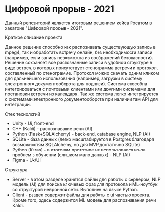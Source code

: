 # Цифровой прорыв - 2021

Данный репозиторий является итоговым решением кейса Росатом в хакатоне "Цифровой прорыв - 2021".

Краткое описание проекта

Данное решение способно как распознавать существующую запись в mpeg4, так и обработать встречу онлайн, без необходимости записи (например, если запись невозможна из соображений безопасности). Решение сохраняет все распознанные записи в удобной структуре в виде встреч, в которых присутствует стенограмма встречи и протокол, составленный по стенограмме. Протокол можно скачать одним кликом для дальнейшего использования (например, загрузки в систему электронного документооборота для подписи). Система способна интегрироваться с почтовыми клиентами или другими системами для постановки встречи из календаря. Так же система легко интегрируется с системами электронного документооборота при наличии там API для интеграции.

Стек технологий

 - Unity - Ui, front-end
 - C++ (Kaldi) - распознавание речи (AI)
 - Python (Flask+SQLAlchemy) - back-end, database engine, NLP (AI)
 - SQLite - база данных (легко масштабируется в Postgres благодаря возможностям SQLAlchemy, но для MVP достаточно SQLite)
 - Python (Keras) - в итоговом прототипе не использовался из-за проблем в обучении (слишком мало данных) - NLP (AI)
 - Figma - Ux/Ui

Структура

 - Server - в этом разделе хранятся файлы для работы с сервером, NLP модель (AI) для поиска ключевых фраз для протокола и ML-ноутбук со структурой нейронной сети. Выполнен на языке Python.
 - Client - раздел содержит файлы для работы с ui частью проекта. Кроме того, здесь содержится ML модель для распознавания речи Kaldi.
